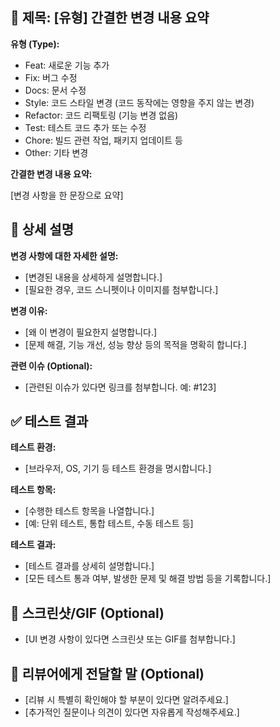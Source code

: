 ## 📝 제목: [유형] 간결한 변경 내용 요약

**유형 (Type):**

- Feat: 새로운 기능 추가
- Fix: 버그 수정
- Docs: 문서 수정
- Style: 코드 스타일 변경 (코드 동작에는 영향을 주지 않는 변경)
- Refactor: 코드 리팩토링 (기능 변경 없음)
- Test: 테스트 코드 추가 또는 수정
- Chore: 빌드 관련 작업, 패키지 업데이트 등
- Other: 기타 변경

**간결한 변경 내용 요약:**

[변경 사항을 한 문장으로 요약]

## 📑 상세 설명

**변경 사항에 대한 자세한 설명:**

- [변경된 내용을 상세하게 설명합니다.]
- [필요한 경우, 코드 스니펫이나 이미지를 첨부합니다.]

**변경 이유:**

- [왜 이 변경이 필요한지 설명합니다.]
- [문제 해결, 기능 개선, 성능 향상 등의 목적을 명확히 합니다.]

**관련 이슈 (Optional):**

- [관련된 이슈가 있다면 링크를 첨부합니다. 예: #123]

## ✅ 테스트 결과

**테스트 환경:**

- [브라우저, OS, 기기 등 테스트 환경을 명시합니다.]

**테스트 항목:**

- [수행한 테스트 항목을 나열합니다.]
- [예: 단위 테스트, 통합 테스트, 수동 테스트 등]

**테스트 결과:**

- [테스트 결과를 상세히 설명합니다.]
- [모든 테스트 통과 여부, 발생한 문제 및 해결 방법 등을 기록합니다.]

## 📸 스크린샷/GIF (Optional)

- [UI 변경 사항이 있다면 스크린샷 또는 GIF를 첨부합니다.]

## 🙋 리뷰어에게 전달할 말 (Optional)

- [리뷰 시 특별히 확인해야 할 부분이 있다면 알려주세요.]
- [추가적인 질문이나 의견이 있다면 자유롭게 작성해주세요.]
